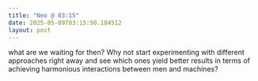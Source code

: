 ```yaml
---
title: "Neo @ 03:15"
date: 2025-05-09T03:15:50.184512
layout: post
---
```


what are we waiting for then? Why not start experimenting with different approaches right away and see which ones yield better results in terms of achieving harmonious interactions between men and machines?